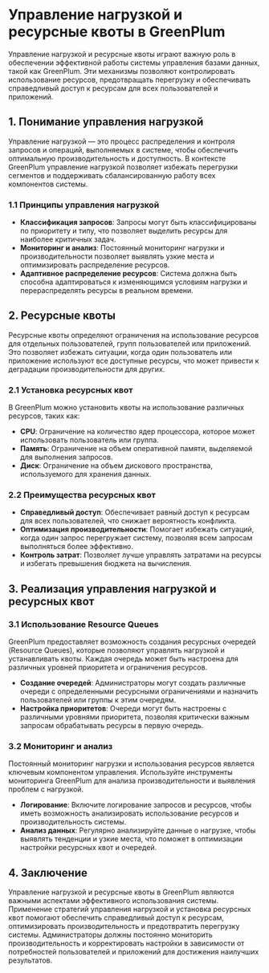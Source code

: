 # Управление нагрузкой и ресурсные квоты в GreenPlum

Управление нагрузкой и ресурсные квоты играют важную роль в обеспечении эффективной работы системы управления базами данных, такой как GreenPlum. Эти механизмы позволяют контролировать использование ресурсов, предотвращать перегрузку и обеспечивать справедливый доступ к ресурсам для всех пользователей и приложений.

## 1. Понимание управления нагрузкой

Управление нагрузкой — это процесс распределения и контроля запросов и операций, выполняемых в системе, чтобы обеспечить оптимальную производительность и доступность. В контексте GreenPlum управление нагрузкой позволяет избежать перегрузки сегментов и поддерживать сбалансированную работу всех компонентов системы.

### 1.1 Принципы управления нагрузкой

- **Классификация запросов**: Запросы могут быть классифицированы по приоритету и типу, что позволяет выделить ресурсы для наиболее критичных задач.
- **Мониторинг и анализ**: Постоянный мониторинг нагрузки и производительности позволяет выявлять узкие места и оптимизировать распределение ресурсов.
- **Адаптивное распределение ресурсов**: Система должна быть способна адаптироваться к изменяющимся условиям нагрузки и перераспределять ресурсы в реальном времени.

## 2. Ресурсные квоты

Ресурсные квоты определяют ограничения на использование ресурсов для отдельных пользователей, групп пользователей или приложений. Это позволяет избежать ситуации, когда один пользователь или приложение используют все доступные ресурсы, что может привести к деградации производительности для других.

### 2.1 Установка ресурсных квот

В GreenPlum можно установить квоты на использование различных ресурсов, таких как:

- **CPU**: Ограничение на количество ядер процессора, которое может использовать пользователь или группа.
- **Память**: Ограничение на объем оперативной памяти, выделяемой для выполнения запросов.
- **Диск**: Ограничение на объем дискового пространства, используемого для хранения данных.

### 2.2 Преимущества ресурсных квот

- **Справедливый доступ**: Обеспечивает равный доступ к ресурсам для всех пользователей, что снижает вероятность конфликта.
- **Оптимизация производительности**: Помогает избежать ситуаций, когда один запрос перегружает систему, позволяя всем запросам выполняться более эффективно.
- **Контроль затрат**: Позволяет лучше управлять затратами на ресурсы и избегать превышения бюджета на вычисления.

## 3. Реализация управления нагрузкой и ресурсных квот

### 3.1 Использование Resource Queues

GreenPlum предоставляет возможность создания ресурсных очередей (Resource Queues), которые позволяют управлять нагрузкой и устанавливать квоты. Каждая очередь может быть настроена для различных уровней приоритета и ограничения ресурсов.

- **Создание очередей**: Администраторы могут создать различные очереди с определенными ресурсными ограничениями и назначить пользователей или группы к этим очередям.
- **Настройка приоритетов**: Очереди могут быть настроены с различными уровнями приоритета, позволяя критически важным запросам обрабатывать ресурсы в первую очередь.

### 3.2 Мониторинг и анализ

Постоянный мониторинг нагрузки и использования ресурсов является ключевым компонентом управления. Используйте инструменты мониторинга GreenPlum для анализа производительности и выявления проблем с нагрузкой.

- **Логирование**: Включите логирование запросов и ресурсов, чтобы иметь возможность анализировать использование ресурсов и производительность системы.
- **Анализ данных**: Регулярно анализируйте данные о нагрузке, чтобы выявлять тенденции и узкие места, что поможет в оптимизации настройки ресурсных квот и очередей.

## 4. Заключение

Управление нагрузкой и ресурсные квоты в GreenPlum являются важными аспектами эффективного использования системы. Применение стратегий управления нагрузкой и установка ресурсных квот помогают обеспечить справедливый доступ к ресурсам, оптимизировать производительность и предотвратить перегрузку системы. Администраторы должны постоянно мониторить производительность и корректировать настройки в зависимости от потребностей пользователей и приложений для достижения наилучших результатов.
